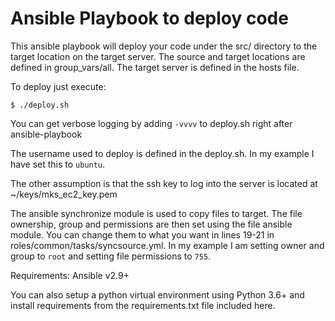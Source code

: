 Ansible Playbook to deploy code
===============================

This ansible playbook will deploy your code under the src/ directory to the target location on the target server. The source and target locations are defined in group_vars/all. The target server is defined in the hosts file.

To deploy just execute:

```
$ ./deploy.sh
```

You can get verbose logging by adding `-vvvv` to deploy.sh right after ansible-playbook

The username used to deploy is defined in the deploy.sh. In my example I have set this to `ubuntu`.

The other assumption is that the ssh key to log into the server is located at ~/keys/mks_ec2_key.pem

The ansible synchronize module is used to copy files to target. The file ownership, group and permissions are then set using the file ansible module. You can change them to what you want in lines 19-21 in roles/common/tasks/syncsource.yml. In my example I am setting owner and group to `root` and setting file permissions to `755`.

Requirements:
    Ansible v2.9+

You can also setup a python virtual environment using Python 3.6+ and install requirements from the requirements.txt file included here.
